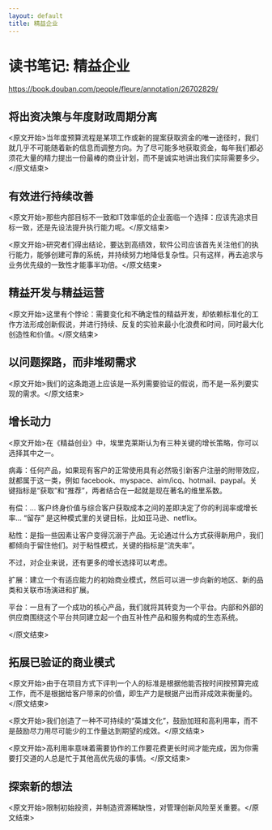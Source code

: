 ```yaml
---
layout: default
title: 精益企业
---
```


# 读书笔记: 精益企业

<https://book.douban.com/people/fleure/annotation/26702829/>
## 将出资决策与年度财政周期分离

<原文开始>当年度预算流程是某项工作或新的提案获取资金的唯一途径时，我们就几乎不可能随着新的信息而调整方向。为了尽可能多地获取资金，每年我们都必须花大量的精力提出一份最棒的商业计划，而不是诚实地讲出我们实际需要多少。</原文结束>
## 有效进行持续改善

<原文开始>那些内部目标不一致和IT效率低的企业面临一个选择：应该先追求目标一致，还是先设法提升执行能力呢。</原文结束>

<原文开始>研究者们得出结论，要达到高绩效，软件公司应该首先关注他们的执行能力，能够创建可靠的系统，并持续努力地降低复杂性。只有这样，再去追求与业务优先级的一致性才能事半功倍。</原文结束>


## 精益开发与精益运营

<原文开始>这里有个悖论：需要变化和不确定性的精益开发，却依赖标准化的工作方法形成创新假说，并进行持续、反复的实验来最小化浪费和时间，同时最大化创造性和价值。</原文结束>
## 以问题探路，而非堆砌需求

<原文开始>我们的这条跑道上应该是一系列需要验证的假说，而不是一系列要实现的需求。</原文结束>
## 增长动力

<原文开始>在《精益创业》中，埃里克莱斯认为有三种关键的增长策略，你可以选择其中之一。

病毒：任何产品，如果现有客户的正常使用具有必然吸引新客户注册的附带效应，就都属于这一类，例如 facebook、myspace、aim/icq、hotmail、paypal。关键指标是“获取”和“推荐”，两者结合在一起就是现在著名的维里系数。

有偿：... 客户终身价值与综合客户获取成本之间的差即决定了你的利润率或增长率... “留存” 是这种模式里的关键目标，比如亚马逊、netflix。

粘性：是指一些因素让客户变得沉溺于产品。无论通过什么方式获得新用户，我们都倾向于留住他们。对于粘性模式，关键的指标是“流失率”。

不过，对企业来说，还有更多的增长选择可以考虑。

扩展：建立一个有适应能力的初始商业模式，然后可以进一步向新的地区、新的品类和关联市场演进和扩展。

平台：一旦有了一个成功的核心产品，我们就将其转变为一个平台。内部和外部的供应商围绕这个平台共同建立起一个由互补性产品和服务构成的生态系统。

</原文结束>
## 拓展已验证的商业模式

<原文开始>由于在项目方式下评判一个人的标准是根据他能否按时间按预算完成工作，而不是根据给客户带来的价值，即生产力是根据产出而非成效来衡量的。</原文结束>

<原文开始>我们创造了一种不可持续的“英雄文化”，鼓励加班和高利用率，而不是鼓励尽力用尽可能少的工作量达到期望的成效。</原文结束>

<原文开始>高利用率意味着需要协作的工作要花费更长时间才能完成，因为你需要打交道的人总是忙于其他高优先级的事情。</原文结束>
## 探索新的想法

<原文开始>限制初始投资，并制造资源稀缺性，对管理创新风险至关重要。</原文结束>